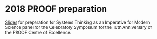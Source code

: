 # 2018 PROOF preparation

[Slides](https://github.com/ttimbers/2018_PROOF/blob/master/Timbers_2018_PROOF.pdf) for preparation for Systems Thinking as an Imperative for Modern Science panel for the Celebratory Symposium for the 10th Anniversary of the PROOF Centre of Excellence.


